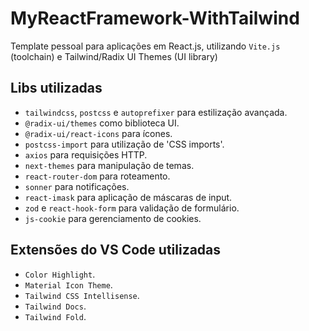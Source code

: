 # MyReactFramework-WithTailwind

Template pessoal para aplicações em React.js, utilizando `Vite.js` (toolchain) e Tailwind/Radix UI Themes (UI library)

## Libs utilizadas

* `tailwindcss`, `postcss` e `autoprefixer` para estilização avançada.
* `@radix-ui/themes` como biblioteca UI.
* `@radix-ui/react-icons` para ícones.
* `postcss-import` para utilização de 'CSS imports'.
* `axios` para requisições HTTP.
* `next-themes` para manipulação de temas.
* `react-router-dom` para roteamento.
* `sonner` para notificações.
* `react-imask` para aplicação de máscaras de input.
* `zod` e `react-hook-form` para validação de formulário.
* `js-cookie` para gerenciamento de cookies.

## Extensões do VS Code utilizadas

* `Color Highlight`.
* `Material Icon Theme`.
* `Tailwind CSS Intellisense`.
* `Tailwind Docs`.
* `Tailwind Fold`.







